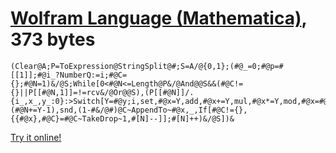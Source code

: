 # [Wolfram Language (Mathematica)], 373 bytes

    (Clear@A;P=ToExpression@StringSplit@#;S=A/@{0,1};(#@_=0;#@p=#[[1]];#@i_?NumberQ:=i;#@C={};#@N=1)&/@S;While[0<#@N<=Length@P&/@And@@S&&(#@C!={}||P[[#@N,1]]=!=rcv&/@Or@@S),(P[[#@N]]/.{i_,x_,y_:0}:>Switch[Y=#@y;i,set,#@x=Y,add,#@x+=Y,mul,#@x*=Y,mod,#@x=#@x~Mod~Y,jgz,#@x>0&&(#@N+=Y-1),snd,(1-#&/@#)@C~AppendTo~#@x,_,If[#@C!={},{{#@x},#@C}=#@C~TakeDrop~1,#[N]--]];#[N]++)&/@S])&

[Try it online!][TIO-kx43ai2d]

[Wolfram Language (Mathematica)]: https://www.wolfram.com/wolframscript/
[TIO-kx43ai2d]: https://tio.run/##fVJhj5pAFPx@v2JPEqN1qbvq6Sm31zW0TZq01gaTxhBCFkGlVSDItV45@Ov2IXBg7nJ@cd57w@zM292LaOvsReSuxOkzYqeWunNEyKfKnC38T8cgdA4H1/e4FoWut9GCnRtxSdHYtMtjgmmitCRuMqJIPGCSrlPDAOiaH2YPe8sJf0yYC7XK4gT@Zoy2m12uKT@37s7RyR207thXx9tEWz6HydSzOdeaTdBUr@Gbp6e5rgMJgyy7ZuHqD5C@h8Bp41Y@Mozu@9g18dHEj@aEJJN77a8brbb6kkn8UXHxwYmwxI9siYVtZ6gDcP@wy@C7DPrnLrCP6TffTpf41@Zf1rknZyMz4Mu0jQ@ejVtUlsCB1OZqOg0Cx7MXfgpUbOIva70wjeMYWglIqAmoqulC/HY@hn6QUizpM0OWsx0B6HTO2zDaTdh8l1/FcQMOQbSBrxA6w14FgxzCCpCooFXBVQXtRgIY1JwIuahfCkIlSnVYAAoQHeUVJIYqqEaiPBp2BhIyrXhQ1WbieZYfRnujqgzQ8JbUz7u9ITdF7UOkMklhpjceDcaVdNbpD17jZ9rWs12YWIgS@FXbst5wP64qgfovdpn1rYtUa0QuIw7fuos8@EWyUixPZdV3Pqg8i/o11Ui0NFkLltuib6Sk9IVyNlnDZFhfgEzHxWspboG88iSyeMeClg9I3R88iHxWXFv9ynp1OdJIktN/ "Wolfram Language (Mathematica) – Try It Online"